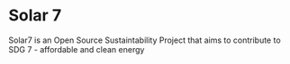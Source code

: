 # Solar 7
Solar7 is an Open Source Sustaintability Project that aims to contribute to SDG 7 - affordable and clean energy


